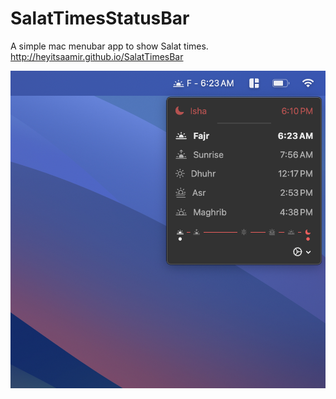 # SalatTimesStatusBar

A simple mac menubar app to show Salat times.
http://heyitsaamir.github.io/SalatTimesBar

![image](/docs/assets/images/dark-screenshot-large.png)
